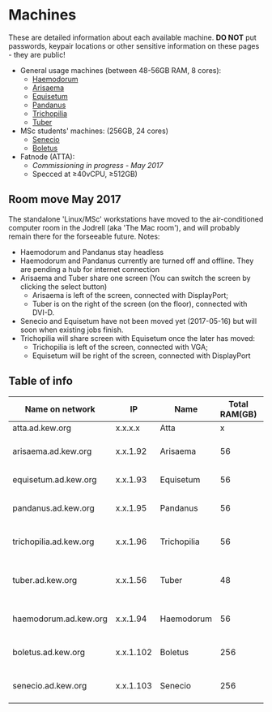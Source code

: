 # Machines

These are detailed information about each available machine. **DO NOT** put passwords, keypair locations or other sensitive information on these pages - they are public!

* General usage machines (between 48-56GB RAM, 8 cores):
    * [Haemodorum](machines/Haemodorum.md)
    * [Arisaema](machines/Arisaema.md)
    * [Equisetum](machines/Equisetum.md)
    * [Pandanus](machines/Pandanus.md)
    * [Trichopilia](machines/Trichopilia.md)
    * [Tuber](machines/Tuber.md)
* MSc students' machines: (256GB, 24 cores)
    * [Senecio](machines/Senecio.md)
    * [Boletus](machines/Boletus.md)
* Fatnode (ATTA):
    * *Commissioning in progress - May 2017*
    * Specced at ≥40vCPU, ≥512GB) 

## Room move May 2017

The standalone 'Linux/MSc' workstations have moved to the air-conditioned computer room in the Jodrell (aka 'The Mac room'), and will probably remain there for the forseeable future. Notes:

* Haemodorum and Pandanus stay headless
* Haemodorum and Pandanus currently are turned off and offline. They are pending a hub for internet connection
* Arisaema and Tuber share one screen (You can switch the screen by clicking the select button)
    * Arisaema is left of the screen, connected with DisplayPort; 
    * Tuber is on the right of the screen (on the floor), connected with DVI-D. 
* Senecio and Equisetum have not been moved yet (2017-05-16) but will soon when existing jobs finish.
* Trichopilia will share screen with Equisetum once the later has moved:
    * Trichopilia is left of the screen, connected with VGA; 
    * Equisetum will be right of the screen, connected with DisplayPort

## Table of info

Name on network | IP  | Name | Total RAM(GB) | Total cores | Known SUdoers | Notes
--------------- | --- | ---- | ------------- | ----------- | ------------- | -----
atta.ad.kew.org | x.x.x.x | Atta | x | x | James | na
arisaema.ad.kew.org | x.x.1.92 | Arisaema | 56 | 8 | Mike, Pepijn, Joe | na
equisetum.ad.kew.org | x.x.1.93 | Equisetum | 56 | 8 | Mike, Pepijn | na
pandanus.ad.kew.org | x.x.1.95 | Pandanus | 56 | 8 | Mike, Pepijn, Joe | Headless
trichopilia.ad.kew.org | x.x.1.96 | Trichopilia | 56 | 8 | Mike, Pepijn, Joe | na
tuber.ad.kew.org | x.x.1.56 | Tuber | 48 | 8 | Mike, Pepijn,Joe | single 1TB HDD only
haemodorum.ad.kew.org | x.x.1.94 | Haemodorum | 56 | 8 | Mike, Pepijn, Joe, Alex | Headless
boletus.ad.kew.org | x.x.1.102 | Boletus | 256 | 24 | Mike, Pepijn, Joe, Alex | na
senecio.ad.kew.org | x.x.1.103 | Senecio | 256 | 24 | Mike, Pepijn, Joe, Alex | na
